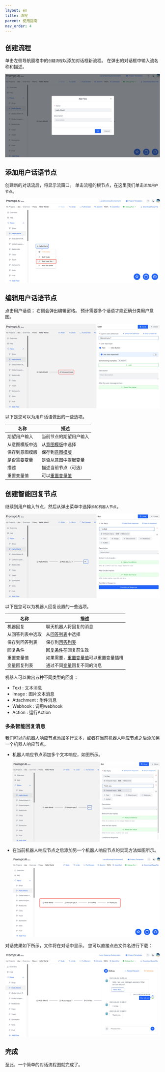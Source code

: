 ```yaml
---
layout: en
title: 流程
parent: 使用指南
nav_order: 4
---
```


## 创建流程
单击左侧导航窗格中的`创建流程`以添加对话框新流程。 在弹出的对话框中输入流名称和描述。

![flow_create.jpg](/assets/images/tutorial/flow_create.jpg)

## 添加用户话语节点
创建新的对话流后，将显示流窗口。 单击流程的根节点，在这里我们单击`添加用户节点`。

![flow_add_user_node.jpg](/assets/images/tutorial/flow_add_user_node.jpg)

## 编辑用户话语节点
点击用户话语； 右侧会弹出编辑窗格。 预计需要多个话语才能正确分类用户意图。

![flow_edit_user_node.jpg](/assets/images/tutorial/flow_edit_user_node.jpg)

以下是您可以为用户话语做出的一些选项。

| 名称                           | 描述            |
|--------------------------------|-------------------|
| 期望用户输入         | 当前节点的期望用户输入    |
| 从意图模版中选        | 从[意图模版](/docs/tutorial/template_user/)中选择   |
| 保存到意图模版            | 保存到[意图模版](/docs/tutorial/template_user/)    |
| 是否需要变量           | 是否从意图中提起变量   |
| 描述                    | 描述当前节点（可选）|
| 重置变量值 | 可以[重置变量值](/docs/advance_control/reset_slot/)   |

## 创建智能回复节点
继续到用户输入节点，然后从弹出菜单中选择`添加机器人节点`。 

![flow_edit_bot_node.jpg](/assets/images/tutorial/flow_edit_bot_node.jpg)

以下是您可以为机器人回复设置的一些选项。

| 名称                          | 描述            |
|-------------------------------|-------------------|
| 机器回复                   | 聊天机器人将回复的消息|
| 从回答列表中选取         | 从[回答列表](/docs/tutorial/template_bot/)中选择     |
| 保存到回答列表             | 保存到[回答列表](/docs/tutorial/template_bot/)|
| 回复条件        | [回复条件](/docs/advance_control/reply_conditions/)在回复前生效         |
| 重置变量值| 如果需要，[重置变量值](/docs/advance_control/reset_slot/)可以重置变量插槽               |
| 变量回复列表         |  通过不同[变量](/docs/advance_control/conditional_response/)回复不同的消息     |

机器人可以做出五种不同类型的回复：

- Text       : 文本消息
- Image      : 图片文本消息
- Attachment : 附件消息
- Webhook    : 调用webhook 
- Action     : 运行Action

### 多条智能回复消息
我们可以向机器人响应节点添加多行文本，或者在当前机器人响应节点之后添加另一个机器人响应节点。

- 机器人响应节点添加多个文本响应，如图所示。
  
  ![flow_edit_bot_node_mutilp.jpg](/assets/images/tutorial/flow_edit_bot_node_mutilp.jpg)

- 在当前机器人响应节点之后添加另一个机器人响应节点的实现方法如图所示。
  
  ![flow_edit_bot_node_mutilp2.jpg](/assets/images/tutorial/flow_edit_bot_node_mutilp2.jpg)

<!--
When the machine replies to multiple content, you need to adjust the reply order of each content. You can refer to the following methods
- To adjust the order of multiple texts in the reply node, you can click the icon button, drag it to the desired order, and then release it
![20-bot-text-order.png](/assets/images/tutorial/flow/07-flow.png)
- If you need to adjust the reply order of multiple consecutive machine reply nodes, you only need to use the Recycle Bin function to adjust the order of machine reply nodes

The dialogue effect pictures of the two methods are as follows:
![10-create-multi-bot-replay](/assets/images/tutorial/flow/08-flow.png)
-->

对话效果如下所示，文件将在对话中显示。 您可以直接点击文件名进行下载：

![flow_dialog_result.jpg](/assets/images/tutorial/flow_dialog_result.jpg)

## 完成

至此，一个简单的对话流程图就完成了。

